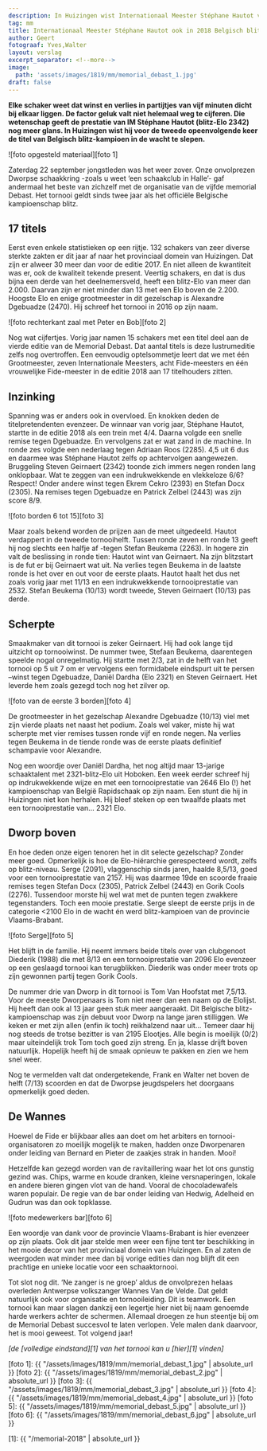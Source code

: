 ```yaml
---
description: In Huizingen wist Internationaal Meester Stéphane Hautot voor de tweede opeenvolgende keer de titel van Belgisch blitz-kampioen in de wacht te slepen.
tag: mm
title: Internationaal Meester Stéphane Hautot ook in 2018 Belgisch blitz-kampioen
author: Geert
fotograaf: Yves,Walter
layout: verslag
excerpt_separator: <!--more-->
image:
  path: 'assets/images/1819/mm/memorial_debast_1.jpg'
draft: false
---
```

**Elke schaker weet dat winst en verlies in partijtjes van vijf minuten dicht bij elkaar liggen. De factor geluk valt niet helemaal weg te cijferen. Die wetenschap geeft de prestatie van IM Stéphane Hautot (blitz-Elo 2342) nog meer glans. In Huizingen wist hij voor de tweede opeenvolgende keer de titel van Belgisch blitz-kampioen in de wacht te slepen.**<!--more-->

![foto opgesteld materiaal][foto 1]

Zaterdag 22 september jongstleden was het weer zover. Onze onvolprezen Dworpse schaakkring -zoals u weet ‘een schaakclub in Halle’- gaf andermaal het beste van zichzelf met de organisatie van de vijfde memorial Debast. Het tornooi geldt sinds twee jaar als het officiële Belgische kampioenschap blitz.

## 17 titels

Eerst even enkele statistieken op een rijtje. 132 schakers van zeer diverse sterkte zakten er dit jaar af naar het provinciaal domein van Huizingen. Dat zijn er alweer 30 meer dan voor de editie 2017. En niet alleen de kwantiteit was er, ook de kwaliteit tekende present. Veertig schakers, en dat is dus bijna een derde van het deelnemersveld, heeft een blitz-Elo van meer dan 2.000. Daarvan zijn er niet minder dan 13 met een Elo boven de 2.200. Hoogste Elo en enige grootmeester in dit gezelschap is Alexandre Dgebuadze (2470). Hij schreef het tornooi in 2016 op zijn naam.

![foto rechterkant zaal met Peter en Bob][foto 2]

Nog wat cijfertjes. Vorig jaar namen 15 schakers met een titel deel aan de vierde editie van de Memorial Debast. Dat aantal titels is deze lustrumeditie zelfs nog overtroffen. Een eenvoudig optelsommetje leert dat we met één Grootmeester, zeven Internationale Meesters, acht Fide-meesters en één vrouwelijke Fide-meester in de editie 2018 aan 17 titelhouders zitten.

## Inzinking

Spanning was er anders ook in overvloed. En knokken deden de titelpretendenten evenzeer. De winnaar van vorig jaar, Stéphane Hautot, startte in de editie 2018 als een trein met 4/4. Daarna volgde een snelle remise tegen Dgebuadze. En vervolgens zat er wat zand in de machine. In ronde zes volgde een nederlaag tegen Adriaan Roos (2285). 4,5 uit 6 dus en daarmee was Stéphane Hautot zelfs op achtervolgen aangewezen. Bruggeling Steven Geirnaert (2342) toonde zich immers negen ronden lang onklopbaar. Wat te zeggen van een indrukwekkende en vlekkeloze 6/6? Respect! Onder andere winst tegen Ekrem Cekro (2393) en Stefan Docx (2305). Na remises tegen Dgebuadze en Patrick Zelbel (2443) was zijn score 8/9.

![foto borden 6 tot 15][foto 3]

Maar zoals bekend worden de prijzen aan de meet uitgedeeld. Hautot verdappert in de tweede tornooihelft.  Tussen ronde zeven en ronde 13 geeft hij nog slechts een halfje af -tegen Stefan Beukema (2263). In hogere zin valt de beslissing in ronde tien: Hautot wint van Geirnaert. Na zijn blitzstart is de fut er bij Geirnaert wat uit. Na verlies tegen Beukema in de laatste ronde is het over en out voor de eerste plaats. Hautot haalt het dus net zoals vorig jaar met 11/13 en een indrukwekkende tornooiprestatie van 2532. Stefan Beukema (10/13) wordt tweede, Steven Geirnaert (10/13) pas derde.

## Scherpte

Smaakmaker van dit tornooi is zeker Geirnaert. Hij had ook lange tijd uitzicht op tornooiwinst. De nummer twee, Stefaan Beukema, daarentegen speelde nogal onregelmatig. Hij startte met 2/3, zat in de helft van het tornooi op 5 uit 7 om er vervolgens een formidabele eindspurt uit te persen –winst tegen Dgebuadze, Daniël Dardha (Elo 2321) en Steven Geirnaert. Het leverde hem zoals gezegd toch nog het zilver op.

![foto van de eerste 3 borden][foto 4]

De grootmeester in het gezelschap Alexandre Dgebuadze (10/13) viel met zijn vierde plaats net naast het podium. Zoals wel vaker, miste hij wat scherpte met vier remises tussen ronde vijf en ronde negen. Na verlies tegen Beukema in de tiende ronde was de eerste plaats definitief schampavie voor Alexandre.

Nog een woordje over Daniël Dardha, het nog altijd maar 13-jarige schaaktalent met 2321-blitz-Elo uit Hoboken. Een week eerder schreef hij op indrukwekkende wijze en met een tornooiprestatie van 2646 Elo (!) het kampioenschap van België Rapidschaak op zijn naam. Een stunt die hij in Huizingen niet kon herhalen. Hij bleef steken op een twaalfde plaats met een tornooiprestatie van… 2321 Elo.

## Dworp boven

En hoe deden onze eigen tenoren het in dit selecte gezelschap? Zonder meer goed. Opmerkelijk is hoe de Elo-hiërarchie gerespecteerd wordt, zelfs op blitz-niveau. Serge (2091), vlaggenschip sinds jaren, haalde 8,5/13, goed voor een tornooiprestatie van 2157. Hij was daarmee 19de en scoorde fraaie remises tegen Stefan Docx (2305), Patrick Zelbel (2443) en Gorik Cools (2276). Tussendoor morste hij wel wat met de punten tegen zwakkere tegenstanders. Toch een mooie prestatie. Serge sleept de eerste prijs in de categorie <2100 Elo in de wacht én werd blitz-kampioen van de provincie Vlaams-Brabant.

![foto Serge][foto 5]

Het blijft in de familie. Hij neemt immers beide titels over van clubgenoot Diederik (1988) die met 8/13 en een tornooiprestatie van 2096 Elo evenzeer op een geslaagd tornooi kan terugblikken. Diederik was onder meer trots op zijn gewonnen partij tegen Gorik Cools.

De nummer drie van Dworp in dit tornooi is Tom Van Hoofstat met 7,5/13. Voor de meeste Dworpenaars is Tom niet meer dan een naam op de Elolijst. Hij heeft dan ook al 13 jaar geen stuk meer aangeraakt. Dit Belgische blitz-kampioenschap was zijn debuut voor Dworp na lange jaren stilliggen. We keken er met zijn allen (enfin ik toch) reikhalzend naar uit… Temeer daar hij nog steeds de trotse bezitter is van 2195 Elootjes. Alle begin is moeilijk (0/2) maar uiteindelijk trok Tom toch goed zijn streng. En ja, klasse drijft boven natuurlijk. Hopelijk heeft hij de smaak opnieuw te pakken en zien we hem snel weer.

Nog te vermelden valt dat ondergetekende, Frank en Walter net boven de helft (7/13) scoorden en dat de Dworpse jeugdspelers het doorgaans opmerkelijk goed deden.

## De Wannes

Hoewel de Fide er blijkbaar alles aan doet om het arbiters en tornooi-organisatoren zo moeilijk mogelijk te maken, hadden onze Dworpenaren onder leiding van Bernard en Pieter de zaakjes strak in handen. Mooi!

Hetzelfde kan gezegd worden van de ravitaillering waar het lot ons gunstig gezind was. Chips, warme en koude dranken, kleine versnaperingen, lokale en andere bieren gingen vlot van de hand. Vooral de chocoladewafels waren populair. De regie van de bar onder leiding van Hedwig, Adelheid en Gudrun was dan ook topklasse.

![foto medewerkers bar][foto 6]

Een woordje van dank voor de provincie Vlaams-Brabant is hier evenzeer op zijn plaats. Ook dit jaar stelde men weer een fijne tent ter beschikking in het mooie decor van het provinciaal domein van Huizingen. En al zaten de weergoden wat minder mee dan bij vorige edities dan nog blijft dit een prachtige en unieke locatie voor een schaaktornooi. 

Tot slot nog dit. ‘Ne zanger is ne groep’ aldus de onvolprezen helaas overleden Antwerpse volkszanger Wannes Van de Velde. Dat geldt natuurlijk ook voor organisatie en tornooileiding. Dit is teamwork. Een tornooi kan maar slagen dankzij een legertje hier niet bij naam genoemde harde werkers achter de schermen. Allemaal droegen ze hun steentje bij om de Memorial Debast succesvol te laten verlopen. Vele malen dank daarvoor, het is mooi geweest. Tot volgend jaar!

_[de [volledige eindstand][1] van het tornooi kan u [hier][1] vinden]_


[foto 1]: {{ "/assets/images/1819/mm/memorial_debast_1.jpg" | absolute_url }}
[foto 2]: {{ "/assets/images/1819/mm/memorial_debast_2.jpg" | absolute_url }}
[foto 3]: {{ "/assets/images/1819/mm/memorial_debast_3.jpg" | absolute_url }}
[foto 4]: {{ "/assets/images/1819/mm/memorial_debast_4.jpg" | absolute_url }}
[foto 5]: {{ "/assets/images/1819/mm/memorial_debast_5.jpg" | absolute_url }}
[foto 6]: {{ "/assets/images/1819/mm/memorial_debast_6.jpg" | absolute_url }}

[1]: {{ "/memorial-2018" | absolute_url }}
